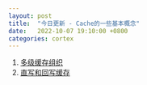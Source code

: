 ```yaml
---
layout: post
title:  "今日更新 - Cache的一些基本概念"
date:   2022-10-07 19:10:00 +0800
categories: cortex
---
```


1. [多级缓存组织](/cortex/concept/cache/multilevel_cache)
2. [直写和回写缓存](/cortex/concept/cache/write_through_and_back_in_cache)
